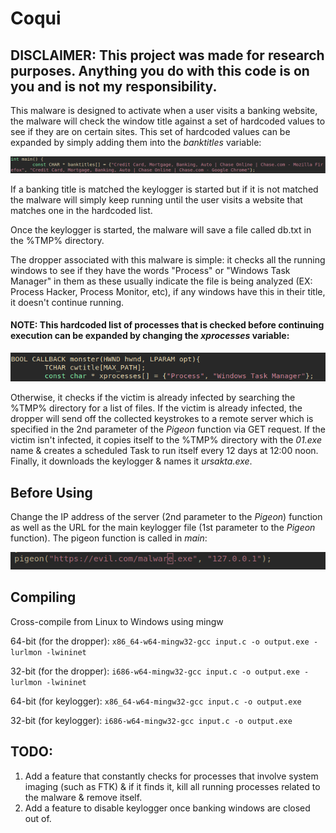 # Coqui
## DISCLAIMER: This project was made for research purposes. Anything you do with this code is on you and is not my responsibility.

This malware is designed to activate when a user visits a banking website, the malware will check the window title against a set of hardcoded values to see if they are on certain sites. This set of hardcoded values can be expanded by simply adding them into the _banktitles_ variable:

![](/imgs/img1.png)

If a banking title is matched the keylogger is started but if it is not matched the malware will simply keep running until the user visits a website that matches one in the hardcoded list.

Once the keylogger is started, the malware will save a file called db.txt in the %TMP% directory.

The dropper associated with this malware is simple: it checks all the running windows to see if they have the words "Process" or "Windows Task Manager" in them as these usually indicate the file is being analyzed (EX: Process Hacker, Process Monitor, etc), if any windows have this in their title, it doesn't continue running. 
#### NOTE: This hardcoded list of processes that is checked before continuing execution can be expanded by changing the _xprocesses_ variable:

![](/imgs/img2.png)

Otherwise, it checks if the victim is already infected by searching the %TMP% directory for a list of files. If the victim is already infected, the dropper will send off the collected keystrokes to a remote server which is specified in the 2nd parameter of the _Pigeon_ function via GET request. If the victim isn't infected, it copies itself to the %TMP% directory with the _01.exe_ name & creates a scheduled Task to run itself every 12 days at 12:00 noon. Finally, it downloads the keylogger & names it _ursakta.exe_.

## Before Using

Change the IP address of the server (2nd parameter to the _Pigeon_) function as well as the URL for the main keylogger file (1st parameter to the _Pigeon_ function). The pigeon function is called in _main_:

![](/imgs/img6.png)

## Compiling

Cross-compile from Linux to Windows using mingw

64-bit (for the dropper):
`x86_64-w64-mingw32-gcc input.c -o output.exe -lurlmon -lwininet`

32-bit (for the dropper):
`i686-w64-mingw32-gcc input.c -o output.exe -lurlmon -lwininet`

64-bit (for keylogger):
`x86_64-w64-mingw32-gcc input.c -o output.exe`

32-bit (for keylogger):
`i686-w64-mingw32-gcc input.c -o output.exe`

## TODO:
1. Add a feature that constantly checks for processes that involve system imaging (such as FTK) & if it finds it, kill all running processes related to the malware & remove itself.
2. Add a feature to disable keylogger once banking windows are closed out of.
